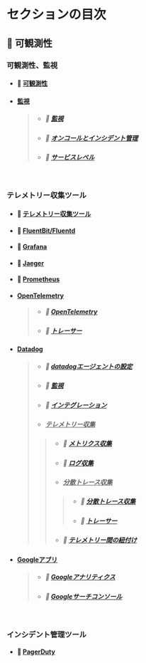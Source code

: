 # セクションの目次

## 🔎 可観測性

### 可観測性、監視

* #### 📖 [︎可観測性](https://hiroki-it.github.io/tech-notebook-mkdocs/observability/observability.html)
* #### <u>監視</u>
  > * ##### 📖 [︎監視](https://hiroki-it.github.io/tech-notebook-mkdocs/observability/observability_monitoring.html)
  > * ##### 📖 [︎オンコールとインシデント管理](https://hiroki-it.github.io/tech-notebook-mkdocs/observability/observability_monitoring_oncall_incident_management.html)
  > * ##### 📖 [︎サービスレベル](https://hiroki-it.github.io/tech-notebook-mkdocs/observability/observability_monitoring_service_level.html)

<br>

### テレメトリー収集ツール

* #### 📖 [テレメトリー収集ツール](https://hiroki-it.github.io/tech-notebook-mkdocs/observability/observability_telemetry.html)
* #### 📖 [FluentBit/Fluentd](https://hiroki-it.github.io/tech-notebook-mkdocs/observability/observability_telemetry_fluentbit_fluentd.html)
* #### 📖 [Grafana](https://hiroki-it.github.io/tech-notebook-mkdocs/observability/observability_telemetry_grafana.html)
* #### 📖 [Jaeger](https://hiroki-it.github.io/tech-notebook-mkdocs/observability/observability_telemetry_jaeger.html)
* #### 📖 [Prometheus](https://hiroki-it.github.io/tech-notebook-mkdocs/observability/observability_telemetry_prometheus.html)
* #### <u>OpenTelemetry</u>
  > * ##### 📖 [OpenTelemetry](https://hiroki-it.github.io/tech-notebook-mkdocs/observability/observability_telemetry_open_telemetry.html)
  > * ##### 📖 [トレーサー](https://hiroki-it.github.io/tech-notebook-mkdocs/observability/observability_telemetry_open_telemetry_tracer.html)
* #### <u>Datadog</u>
  > * ##### 📖 [︎datadogエージェントの設定](https://hiroki-it.github.io/tech-notebook-mkdocs/observability/observability_telemetry_datadog_agent_conf.html)
  > * ##### 📖 [︎監視](https://hiroki-it.github.io/tech-notebook-mkdocs/observability/observability_telemetry_datadog_monitoring.html)
  > * ##### 📖 [︎インテグレーション](https://hiroki-it.github.io/tech-notebook-mkdocs/observability/observability_telemetry_datadog_integration.html)
  > * ##### <u>テレメトリー収集</u>
  > > * ##### 📖 [︎メトリクス収集](https://hiroki-it.github.io/tech-notebook-mkdocs/observability/observability_telemetry_datadog_metrics.html)
  > > * ##### 📖 [︎ログ収集](https://hiroki-it.github.io/tech-notebook-mkdocs/observability/observability_telemetry_datadog_log.html)
  > > * ##### <u>分散トレース収集</u>
  > > > * ##### 📖 [分散トレース収集](https://hiroki-it.github.io/tech-notebook-mkdocs/observability/observability_telemetry_datadog_distributed_trace.html)
  > > > * ##### 📖 [トレーサー](https://hiroki-it.github.io/tech-notebook-mkdocs/observability/observability_telemetry_datadog_distributed_trace_tracer.html)
  > > * ##### 📖 [テレメトリー間の紐付け](https://hiroki-it.github.io/tech-notebook-mkdocs/observability/observability_telemetry_datadog_telemetry_association.html)
* #### <u>Googleアプリ</u>
  > * ##### 📖 [︎Googleアナリティクス](https://hiroki-it.github.io/tech-notebook-mkdocs/observability/observability_telemetry_google_analytics.html)
  > * ##### 📖 [︎Googleサーチコンソール](https://hiroki-it.github.io/tech-notebook-mkdocs/observability/observability_telemetry_google_search_console.html)

<br>

### インシデント管理ツール

* #### 📖 [PagerDuty](https://hiroki-it.github.io/tech-notebook-mkdocs/observability/observability_incident_management_pagerduty.html)

<br>
